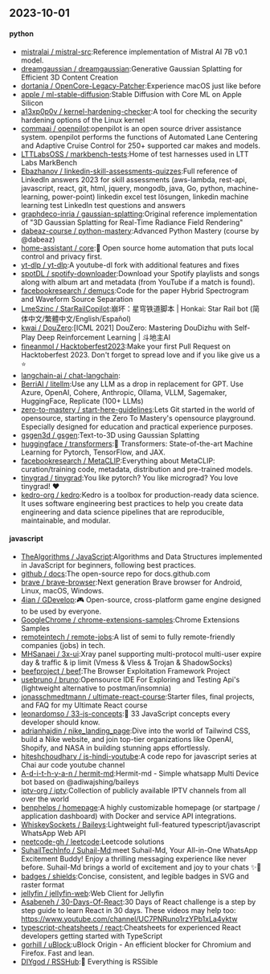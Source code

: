 ## 2023-10-01

#### python
* [mistralai / mistral-src](https://github.com/mistralai/mistral-src):Reference implementation of Mistral AI 7B v0.1 model.
* [dreamgaussian / dreamgaussian](https://github.com/dreamgaussian/dreamgaussian):Generative Gaussian Splatting for Efficient 3D Content Creation
* [dortania / OpenCore-Legacy-Patcher](https://github.com/dortania/OpenCore-Legacy-Patcher):Experience macOS just like before
* [apple / ml-stable-diffusion](https://github.com/apple/ml-stable-diffusion):Stable Diffusion with Core ML on Apple Silicon
* [a13xp0p0v / kernel-hardening-checker](https://github.com/a13xp0p0v/kernel-hardening-checker):A tool for checking the security hardening options of the Linux kernel
* [commaai / openpilot](https://github.com/commaai/openpilot):openpilot is an open source driver assistance system. openpilot performs the functions of Automated Lane Centering and Adaptive Cruise Control for 250+ supported car makes and models.
* [LTTLabsOSS / markbench-tests](https://github.com/LTTLabsOSS/markbench-tests):Home of test harnesses used in LTT Labs MarkBench
* [Ebazhanov / linkedin-skill-assessments-quizzes](https://github.com/Ebazhanov/linkedin-skill-assessments-quizzes):Full reference of LinkedIn answers 2023 for skill assessments (aws-lambda, rest-api, javascript, react, git, html, jquery, mongodb, java, Go, python, machine-learning, power-point) linkedin excel test lösungen, linkedin machine learning test LinkedIn test questions and answers
* [graphdeco-inria / gaussian-splatting](https://github.com/graphdeco-inria/gaussian-splatting):Original reference implementation of "3D Gaussian Splatting for Real-Time Radiance Field Rendering"
* [dabeaz-course / python-mastery](https://github.com/dabeaz-course/python-mastery):Advanced Python Mastery (course by @dabeaz)
* [home-assistant / core](https://github.com/home-assistant/core):🏡 Open source home automation that puts local control and privacy first.
* [yt-dlp / yt-dlp](https://github.com/yt-dlp/yt-dlp):A youtube-dl fork with additional features and fixes
* [spotDL / spotify-downloader](https://github.com/spotDL/spotify-downloader):Download your Spotify playlists and songs along with album art and metadata (from YouTube if a match is found).
* [facebookresearch / demucs](https://github.com/facebookresearch/demucs):Code for the paper Hybrid Spectrogram and Waveform Source Separation
* [LmeSzinc / StarRailCopilot](https://github.com/LmeSzinc/StarRailCopilot):崩坏：星穹铁道脚本 | Honkai: Star Rail bot (简体中文/繁體中文/English/Español)
* [kwai / DouZero](https://github.com/kwai/DouZero):[ICML 2021] DouZero: Mastering DouDizhu with Self-Play Deep Reinforcement Learning | 斗地主AI
* [fineanmol / Hacktoberfest2023](https://github.com/fineanmol/Hacktoberfest2023):Make your first Pull Request on Hacktoberfest 2023. Don't forget to spread love and if you like give us a ⭐️
* [langchain-ai / chat-langchain](https://github.com/langchain-ai/chat-langchain):
* [BerriAI / litellm](https://github.com/BerriAI/litellm):Use any LLM as a drop in replacement for GPT. Use Azure, OpenAI, Cohere, Anthropic, Ollama, VLLM, Sagemaker, HuggingFace, Replicate (100+ LLMs)
* [zero-to-mastery / start-here-guidelines](https://github.com/zero-to-mastery/start-here-guidelines):Lets Git started in the world of opensource, starting in the Zero To Mastery's opensource playground. Especially designed for education and practical experience purposes.
* [gsgen3d / gsgen](https://github.com/gsgen3d/gsgen):Text-to-3D using Gaussian Splatting
* [huggingface / transformers](https://github.com/huggingface/transformers):🤗 Transformers: State-of-the-art Machine Learning for Pytorch, TensorFlow, and JAX.
* [facebookresearch / MetaCLIP](https://github.com/facebookresearch/MetaCLIP):Everything about MetaCLIP: curation/training code, metadata, distribution and pre-trained models.
* [tinygrad / tinygrad](https://github.com/tinygrad/tinygrad):You like pytorch? You like micrograd? You love tinygrad! ❤️
* [kedro-org / kedro](https://github.com/kedro-org/kedro):Kedro is a toolbox for production-ready data science. It uses software engineering best practices to help you create data engineering and data science pipelines that are reproducible, maintainable, and modular.

#### javascript
* [TheAlgorithms / JavaScript](https://github.com/TheAlgorithms/JavaScript):Algorithms and Data Structures implemented in JavaScript for beginners, following best practices.
* [github / docs](https://github.com/github/docs):The open-source repo for docs.github.com
* [brave / brave-browser](https://github.com/brave/brave-browser):Next generation Brave browser for Android, Linux, macOS, Windows.
* [4ian / GDevelop](https://github.com/4ian/GDevelop):🎮 Open-source, cross-platform game engine designed to be used by everyone.
* [GoogleChrome / chrome-extensions-samples](https://github.com/GoogleChrome/chrome-extensions-samples):Chrome Extensions Samples
* [remoteintech / remote-jobs](https://github.com/remoteintech/remote-jobs):A list of semi to fully remote-friendly companies (jobs) in tech.
* [MHSanaei / 3x-ui](https://github.com/MHSanaei/3x-ui):Xray panel supporting multi-protocol multi-user expire day & traffic & ip limit (Vmess & Vless & Trojan & ShadowSocks)
* [beefproject / beef](https://github.com/beefproject/beef):The Browser Exploitation Framework Project
* [usebruno / bruno](https://github.com/usebruno/bruno):Opensource IDE For Exploring and Testing Api's (lightweight alternative to postman/insomnia)
* [jonasschmedtmann / ultimate-react-course](https://github.com/jonasschmedtmann/ultimate-react-course):Starter files, final projects, and FAQ for my Ultimate React course
* [leonardomso / 33-js-concepts](https://github.com/leonardomso/33-js-concepts):📜 33 JavaScript concepts every developer should know.
* [adrianhajdin / nike_landing_page](https://github.com/adrianhajdin/nike_landing_page):Dive into the world of Tailwind CSS, build a Nike website, and join top-tier organizations like OpenAI, Shopify, and NASA in building stunning apps effortlessly.
* [hiteshchoudhary / js-hindi-youtube](https://github.com/hiteshchoudhary/js-hindi-youtube):A code repo for javascript series at Chai aur code youtube channel
* [A-d-i-t-h-y-a-n / hermit-md](https://github.com/A-d-i-t-h-y-a-n/hermit-md):Hermit-md - Simple whatsapp Multi Device bot based on @adiwajshing/baileys
* [iptv-org / iptv](https://github.com/iptv-org/iptv):Collection of publicly available IPTV channels from all over the world
* [benphelps / homepage](https://github.com/benphelps/homepage):A highly customizable homepage (or startpage / application dashboard) with Docker and service API integrations.
* [WhiskeySockets / Baileys](https://github.com/WhiskeySockets/Baileys):Lightweight full-featured typescript/javascript WhatsApp Web API
* [neetcode-gh / leetcode](https://github.com/neetcode-gh/leetcode):Leetcode solutions
* [SuhailTechInfo / Suhail-Md](https://github.com/SuhailTechInfo/Suhail-Md):meet Suhail-Md, Your All-in-One WhatsApp Excitement Buddy! Enjoy a thrilling messaging experience like never before. Suhail-Md brings a world of excitement and joy to your chats ✨🤖
* [badges / shields](https://github.com/badges/shields):Concise, consistent, and legible badges in SVG and raster format
* [jellyfin / jellyfin-web](https://github.com/jellyfin/jellyfin-web):Web Client for Jellyfin
* [Asabeneh / 30-Days-Of-React](https://github.com/Asabeneh/30-Days-Of-React):30 Days of React challenge is a step by step guide to learn React in 30 days. These videos may help too: https://www.youtube.com/channel/UC7PNRuno1rzYPb1xLa4yktw
* [typescript-cheatsheets / react](https://github.com/typescript-cheatsheets/react):Cheatsheets for experienced React developers getting started with TypeScript
* [gorhill / uBlock](https://github.com/gorhill/uBlock):uBlock Origin - An efficient blocker for Chromium and Firefox. Fast and lean.
* [DIYgod / RSSHub](https://github.com/DIYgod/RSSHub):🍰 Everything is RSSible
